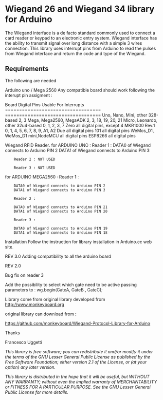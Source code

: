# Wiegand 26 and Wiegand 34 library for Arduino


The Wiegand interface is a de facto standard commonly used to connect a card reader or keypad to an electronic entry system. Wiegand interface has the ability to transmit signal over long distance with a simple 3 wires connection. This library uses interrupt pins from Arduino to read the pulses from Wiegand interface and return the code and type of the Wiegand.

## Requirements

The following are needed

Arduino uno / Mega 2560 Any compatible board should work following the interupt pin assigment :


Board									Digital Pins Usable For Interrupts
==================================		==================================
Uno, Nano, Mini, other 328-based		2, 3
Mega, Mega2560, MegaADK					2, 3, 18, 19, 20, 21
Micro, Leonardo, other 32u4-based		0, 1, 2, 3, 7
Zero									all digital pins, except 4
MKR1000 Rev.1							0, 1, 4, 5, 6, 7, 8, 9, A1, A2
Due										all digital pins
101										all digital pins 
WeMos_D1, WeMos_D1 mini,NodeMCU			all digital pins
ESP8266									all digital pins 


Wiegand RFID Reader.
for ARDUINO UNO :
		Reader 1 :
		DATA0 of Wiegand connects to Arduino PIN 2 
		DATA1 of Wiegand connects to Arduino PIN 3

		Reader 2 : NOT USED

		Reader 3 : NOT USED

for ARDUINO MEGA2560 :
		Reader 1 :

		DATA0 of Wiegand connects to Arduino PIN 2 
		DATA1 of Wiegand connects to Arduino PIN 3

		Reader 2 :

		DATA0 of Wiegand connects to Arduino PIN 21 
		DATA1 of Wiegand connects to Arduino PIN 20

		Reader 3 :

		DATA0 of Wiegand connects to Arduino PIN 19 
		DATA1 of Wiegand connects to Arduino PIN 18

Installation Follow the instruction for library installation in Arduino.cc web site.



REV 3.0 
Adding compatibility to all the arduino board 

REV 2.0 

Bug fix on reader 3 

Add the possibility to select which gate need to be active passing parameters to :  wg.begin(GateA, GateB , GateC);






Library come from original library developed from http://www.monkeyboard.org

original library can download from :

https://github.com/monkeyboard/Wiegand-Protocol-Library-for-Arduino

Thanks

Francesco Uggetti

*This library is free software; you can redistribute it and/or modify it under the terms of the GNU Lesser General Public License as published by the Free Software Foundation; either version 2.1 of the License, or (at your option) any later version.*

*This library is distributed in the hope that it will be useful, but WITHOUT ANY WARRANTY; without even the implied warranty of MERCHANTABILITY or FITNESS FOR A PARTICULAR PURPOSE.  See the GNU Lesser General Public License for more details.*